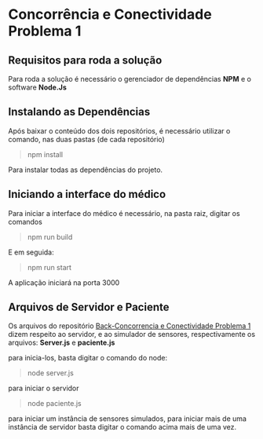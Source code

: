 # Concorrência e Conectividade Problema 1 

## Requisitos para roda a solução
Para roda a solução é necessário o gerenciador de dependências **NPM**  e o software **Node.Js**


## Instalando as Dependências
Após baixar o conteúdo dos dois repositórios, é necessário utilizar o comando, nas duas pastas (de cada repositório) 

>npm install
 
Para instalar todas as dependências do projeto. 

## Iniciando a interface do médico
Para iniciar a interface do médico é necessário, na pasta raiz, digitar os comandos 
>npm run build

E em seguida:

>npm run start

A aplicação iniciará na porta 3000

## Arquivos de Servidor e Paciente

Os arquivos do repositório [Back-Concorrencia e Conectividade Problema 1](https://github.com/Kadozo/Back-Concorrencia_e_Conectividade_Problema-1.git)
dizem respeito ao servidor, e ao simulador de sensores, respectivamente os arquivos: **Server.js** e **paciente.js**

para inicia-los, basta digitar o comando do node:

>node server.js

para iniciar o servidor
>node paciente.js

para iniciar um instância de sensores simulados, para iniciar mais de uma instância de servidor basta digitar o comando acima mais de uma vez.
